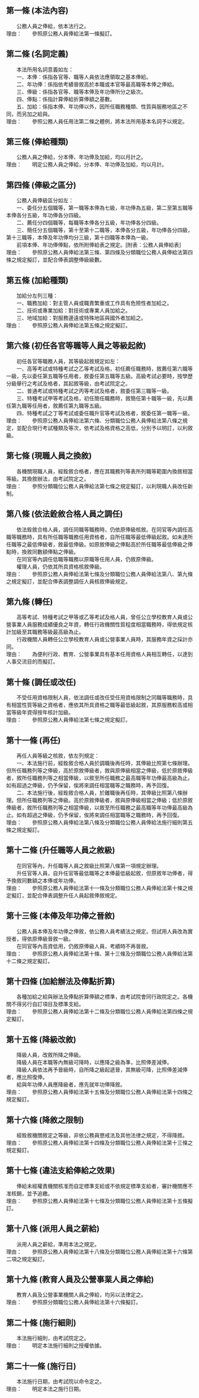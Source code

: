 第一條 (本法內容)
-----------------
　　公務人員之俸給，依本法行之。  
理由：　　參照原公務人員俸給法第一條擬訂。

第二條 (名詞定義)
-----------------
　　本法所用名詞意義如左：  
　　一、本俸：係指各官等、職等人員依法應領取之基本俸給。  
　　二、年功俸：係指依考績晉敘高於本職或本官等最高職等本俸之俸給。  
　　三、俸級：係指各官等、職等本俸及年功俸所分之級次。  
　　四、俸點：係指計算俸給折算俸額之基數。  
　　五、加給：係指本俸、年功俸以外，因所任職務種類、性質與服務地區之不同，而另加之給與。  
理由：　　參照公務人員任用法第二條之體例，將本法所用基本名詞予以規定。

第三條 (俸給種類)
-----------------
　　公務人員之俸給，分本俸、年功俸及加給，均以月計之。  
理由：　　明定公務人員之俸給，分本俸、年功俸及加給，均以月計。

第四條 (俸級之區分)
-------------------
　　公務人員俸級區分如左：  
　　一、委任分五個職等，第一職等本俸為七級，年功俸為五級，第二至第五職等本俸各分五級，年功俸各分四級。  
　　二、薦任分四個職等，每職等本俸各分五級，年功俸各分四級。  
　　三、簡任分五個職等，第十至第十二職等，本俸各分五級，年功俸各分四級，第十三職等，本俸及年功俸均分三級，第十四職等本俸為一級。  
　　前項本俸、年功俸俸點，依所附俸給表之規定。[附表：公務人員俸給表]  
理由：　　參照原公務人員俸給法第三條、第四條及分類職位公務人員俸給法第四條之規定擬訂，並配合俸表調整俸級級數。

第五條 (加給種類)
-----------------
　　加給分左列三種：  
　　一、職務加給：對主管人員或職責繁重或工作具有危險性者加給之。  
　　二、技術或專業加給：對技術或專業人員加給之。  
　　三、地域加給：對服務邊遠或特殊地區與國外者加給之。  
理由：　　參照原公務人員俸給法第五條之規定擬訂。

第六條 (初任各官等職等人員之等級起敘)
-------------------------------------
　　初任各官等職務人員，其等級起敘規定如左：  
　　一、高等考試或特種考試之乙等考試及格，初任薦任職務時，敘薦任第六職等一級，先以委任第五職等任用者，敘委任第五職等五級。高級考試必要時，按學歷分級舉行之考試及格者，其起敘等級，由考試院定之。  
　　二、普通考試或特種考試之丙等考試及格者，敘委任第三職等一級。  
　　三、特種考試甲等考試及格，初任簡任職務時，敘簡任第十職等一級，先以薦任第九職等任用者，敘薦任第九職等五級。  
　　四、特種考試之丁等考試或委任職升官等考試及格者，敘委任第一職等一級。  
理由：　　參照原公務人員俸給法第六條、分類職位公務人員俸給法第八條之規定，並配合現行考試種類及等次，依考試及格資格之高低，分別予以明訂，以利敘級。

第七條 (現職人員之換敘)
-----------------------
　　各機關現職人員，經銓敘合格者，應在其職務列等表所列職等範圍內換敘相當等級。其換敘辦法，由考試院定之。  
理由：　　參照分類職位公務人員俸給法第七條之規定擬訂，以利現職人員改任新制。

第八條 (依法銓敘合格人員之調任)
-------------------------------
　　依法銓敘合格人員，調任同職等職務時，仍依原俸級核敘。在同官等內調任高職等職務時，具有所任職等職務任用資格者，自所任職等最低俸級起敘。如未達所任職等之最低俸級者，敘最低俸級。如原敘俸級之俸點高於所任職等最低俸級之俸點時，換敘同數額俸點之俸級。  
　　在同官等內調任低職等職務以原職等任用人員，仍敘原俸級。  
　　權理人員，仍依其所具資格核敘俸級。  
理由：　　參照原公務人員俸給法第七條及分類職位公務人員俸給法第八、第九條之規定擬訂，並配合俸表調整調任人員核敘俸級規定。

第九條 (轉任)
-------------
　　高等考試、特種考試之甲等或乙等考試及格人員，曾任公立學校教育人員或公營事業人員服務成績優良之年資，轉任行政機關性質程度相當職務時，得依規定核計加級至其職務等級最高級為止。  
　　行政機關人員轉任公立學校教育人員或公營事業人員時，其服務年資之採計亦同。  
理由：　　為便利行政、教育、公營事業具有基本任用資格人員相互轉任，以達到人事交流目的而擬訂。

第十條 (調任或改任)
-------------------
　　不受任用資格限制人員，依法調任或改任受任用資格限制之同職等職務時，具有相當性質等級之資格者，應依其所具資格之職等最低級起敘，其原服務較高或相當等級年資得按年核計加級。  
理由：　　參照原公務人員俸給法第七條之規定擬訂。

第十一條 (再任)
---------------
　　再任人員等級之核敘，依左列規定：  
　　一、本法施行前，經銓敘合格人員於調職後再任時，其俸級比照第七條辦理。但所任職務列等之俸級，高於原敘俸級者，敘與原俸級相當之俸級，低於原敘俸級者，敘所任職務列等之相當俸級，以敘至所任職務之最高職等年功俸最高級為止。如有超過之俸級，仍予保留，俟將來調任相當職等之職務時，再予回復。  
　　二、本法施行後，經銓敘合格人員，於離職後再任時，其俸級比照第八條辦理。但所任職務列等之俸級。高於原敘俸級者，敘與原俸級相當之俸級；低於原敘俸級者，敘所任職務列等之相當俸級，以敘至所任職務之最高職等年功俸最高級為止。如有超過之俸級，仍予保留，俟將來調任相當職等之職務時，再予回復。  
理由：　　參照原公務人員俸給法第八條及分類職位公務人員俸給法施行細則第五條之規定擬訂。

第十二條 (升任職等人員之敘級)
-----------------------------
　　在同官等內，升任職等人員之敘級比照第八條第一項規定辦理。  
　　升任官等人員，自升任官等最低職等之本俸最低級起敘，但原敘年功俸者，得予換敘同數額之本俸或年功俸。  
理由：　　參照原公務人員俸給法第十一條及分類職位公務人員俸給法第十條之規定擬訂，並配合俸表調整升任人員起敘俸敘規定。

第十三條 (本俸及年功俸之晉敘)
-----------------------------
　　公務人員本俸及年功俸之俸敘，依公務人員考績法之規定。但試用人員改為實授者，得依原俸級晉敘一級。  
　　在同官等內高資低用，仍敘原俸級人員，考績時不再晉敘。  
理由：　　參照原公務人員俸給法第十條、第十三條及分類職位公務人員俸給法第十二條之規定擬訂。

第十四條 (加給辦法及俸點折算)
-----------------------------
　　各種加給之給與辦法及俸點折算俸額之標準，由考試院會同行政院定之。各機關不得另行自訂項目及標準支給。  
理由：　　參照原公務人員俸給法第十二條及分類職位公務人員俸給法第四條之規定擬訂。

第十五條 (降級改敘)
-------------------
　　降級人員，改敘所降之俸級。  
　　降級人員在本職等內無級可降時，以應降之級為準，比照俸差減俸。  
　　降級人員依法再予晉級時，自所降之級起遞晉，其無級可降，比照俸差減俸者，應比照復俸。  
　　給與年功俸人員應降級者，應先就年功俸降敘。  
理由：　　參照原公務人員俸給法第十五條及分類職位公務人員俸給法第十四條之規定擬訂。

第十六條 (降敘之限制)
---------------------
　　經銓敘機關敘定之等級，非依公務員懲戒法及其他法律之規定，不得降敘。  
理由：　　參照原公務人員俸給法第十四條及分類職位公務人員俸給法第十三條之規定擬訂。

第十七條 (違法支給俸給之效果)
-----------------------------
　　俸給未經權責機關核准而自定標準支給或不依規定標準支給者，審計機關應不准核銷，並予追繳。  
理由：　　參照原公務人員俸給法第十七條及分類職位公務人員俸給法第十五條擬訂。

第十八條 (派用人員之薪給)
-------------------------
　　派用人員之薪給，準用本法之規定。  
理由：　　參照原公務人員俸給法第十八條及分類職位公務人員俸給法第十六條第二項之規定擬訂。

第十九條 (教育人員及公營事業人員之俸給)
---------------------------------------
　　教育人員及公營事業機關人員之俸給，均另以法律定之。  
理由：　　參照原分類職位公務人員俸給法第十六條擬訂。

第二十條 (施行細則)
-------------------
　　本法施行細則，由考試院定之。  
理由：　　明定本法施行細則之授權依據。

第二十一條 (施行日)
-------------------
　　本法施行日期，由考試院以命令定之。  
理由：　　明定本法之施行日期。
